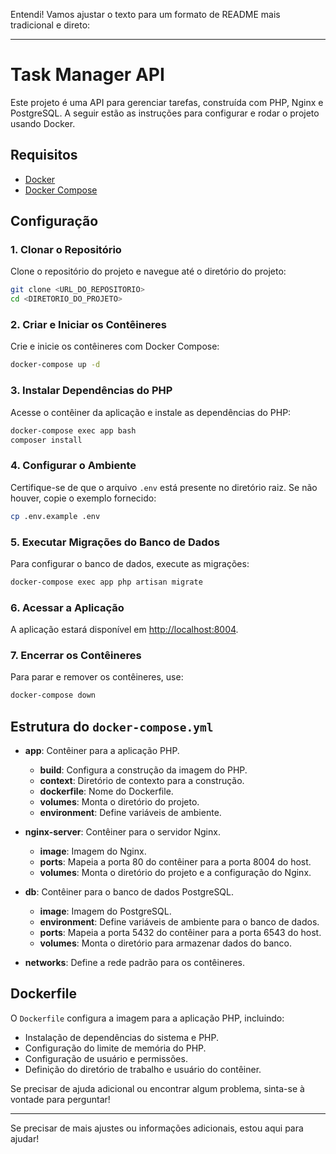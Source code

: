 Entendi! Vamos ajustar o texto para um formato de README mais tradicional e direto:

---

# Task Manager API

Este projeto é uma API para gerenciar tarefas, construída com PHP, Nginx e PostgreSQL. A seguir estão as instruções para configurar e rodar o projeto usando Docker.

## Requisitos

- [Docker](https://docs.docker.com/get-docker/)
- [Docker Compose](https://docs.docker.com/compose/install/)

## Configuração

### 1. Clonar o Repositório

Clone o repositório do projeto e navegue até o diretório do projeto:

```bash
git clone <URL_DO_REPOSITORIO>
cd <DIRETORIO_DO_PROJETO>
```

### 2. Criar e Iniciar os Contêineres

Crie e inicie os contêineres com Docker Compose:

```bash
docker-compose up -d
```

### 3. Instalar Dependências do PHP

Acesse o contêiner da aplicação e instale as dependências do PHP:

```bash
docker-compose exec app bash
composer install
```

### 4. Configurar o Ambiente

Certifique-se de que o arquivo `.env` está presente no diretório raiz. Se não houver, copie o exemplo fornecido:

```bash
cp .env.example .env
```

### 5. Executar Migrações do Banco de Dados

Para configurar o banco de dados, execute as migrações:

```bash
docker-compose exec app php artisan migrate
```

### 6. Acessar a Aplicação

A aplicação estará disponível em [http://localhost:8004](http://localhost:8004).

### 7. Encerrar os Contêineres

Para parar e remover os contêineres, use:

```bash
docker-compose down
```

## Estrutura do `docker-compose.yml`

- **app**: Contêiner para a aplicação PHP.
  - **build**: Configura a construção da imagem do PHP.
  - **context**: Diretório de contexto para a construção.
  - **dockerfile**: Nome do Dockerfile.
  - **volumes**: Monta o diretório do projeto.
  - **environment**: Define variáveis de ambiente.

- **nginx-server**: Contêiner para o servidor Nginx.
  - **image**: Imagem do Nginx.
  - **ports**: Mapeia a porta 80 do contêiner para a porta 8004 do host.
  - **volumes**: Monta o diretório do projeto e a configuração do Nginx.

- **db**: Contêiner para o banco de dados PostgreSQL.
  - **image**: Imagem do PostgreSQL.
  - **environment**: Define variáveis de ambiente para o banco de dados.
  - **ports**: Mapeia a porta 5432 do contêiner para a porta 6543 do host.
  - **volumes**: Monta o diretório para armazenar dados do banco.

- **networks**: Define a rede padrão para os contêineres.

## Dockerfile

O `Dockerfile` configura a imagem para a aplicação PHP, incluindo:

- Instalação de dependências do sistema e PHP.
- Configuração do limite de memória do PHP.
- Configuração de usuário e permissões.
- Definição do diretório de trabalho e usuário do contêiner.

Se precisar de ajuda adicional ou encontrar algum problema, sinta-se à vontade para perguntar!

---

Se precisar de mais ajustes ou informações adicionais, estou aqui para ajudar!
